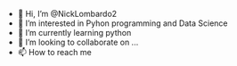 - 👋 Hi, I’m @NickLombardo2
- 👀 I’m interested in Pyhon programming and Data Science 
- 🌱 I’m currently learning python 
- 💞️ I’m looking to collaborate on ...
- 📫 How to reach me 

<!---
NickLombardo2/NickLombardo2 is a ✨ special ✨ repository because its `README.md` (this file) appears on your GitHub profile.
You can click the Preview link to take a look at your changes.
--->
